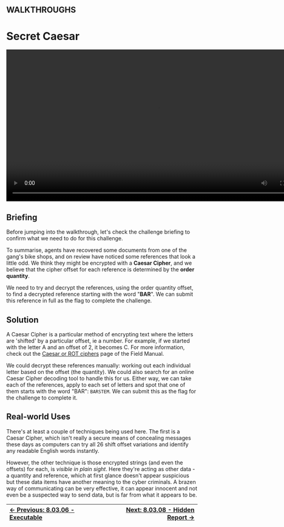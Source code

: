 ## WALKTHROUGHS

# Secret Caesar

<div align="center">
  <video src="https://github.com/alphyos/CyberStart-2023/assets/116646389/51bcf444-64e6-440c-9915-006e672a353d"width="800" />
</div>
   
## Briefing

Before jumping into the walkthrough, let's check the challenge briefing to confirm what we need to do for this challenge.

To summarise, agents have recovered some documents from one of the
gang's bike shops, and on review have noticed some references that look a
 little odd. We think they might be encrypted with a **Caesar Cipher**, and we believe that the cipher offset for each reference is determined by the **order quantity**.

We need to try and decrypt the references, using the order quantity
offset, to find a decrypted reference starting with the word "**BAR**". We can submit this reference in full as the flag to complete the challenge.

## Solution

A Caesar Cipher is a particular method of encrypting text where the
letters are 'shifted' by a particular offset, ie a number. For example,
if we started with the letter A and an offset of 2, it becomes C. For
more information, check out the [Caesar or ROT ciphers](CaesarOrRotCiphers3.3.2.md) page of the Field Manual.

We could decrypt these references manually: working out each
individual letter based on the offset (the quantity). We could also
search for an online Caesar Cipher decoding tool to handle this for us.
Either way, we can take each of the references, apply to each set of
letters and spot that one of them starts with the word "BAR": `BARSTEM`. We can submit this as the flag for the challenge to complete it.

## Real-world Uses

There's at least a couple of techniques being used here. The first is
 a Caesar Cipher, which isn't really a secure means of concealing
messages these days as computers can try all 26 shift offset variations
and identify any readable English words instantly.

However, the other technique is those encrypted strings (and even the offsets) for each, is *visible in plain sight*.
 Here they're acting as other data - a quantity and reference, which at
first glance doesn't appear suspicious but these data items have another
 meaning to the cyber criminals. A brazen way of communicating can be
very effective, it can appear innocent and not even be a suspected way
to send data, but is far from what it appears to be.

<div align="center">

[← Previous: 8.03.06 - Executable](Executable8.3.6.md) | [Next: 8.03.08 - Hidden Report →](HiddenReport8.3.8.md)
:-|-:

